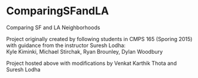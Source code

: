 # ComparingSFandLA
Comparing SF and LA Neighborhoods

Project originally created by following students in CMPS 165 (Sporing 2015) with guidance from the instructor Suresh Lodha:  
Kyle Kiminki, Michael Stirchak, Ryan Brounley, Dylan Woodbury  

Project hosted above with modifications by Venkat Karthik Thota and Suresh Lodha
